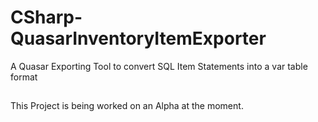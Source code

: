 # CSharp-QuasarInventoryItemExporter
A Quasar Exporting Tool to convert SQL Item Statements into a var table format

##
This Project is being worked on an Alpha at the moment.
